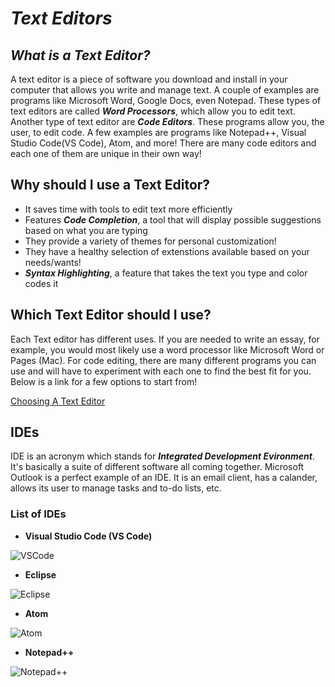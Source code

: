 # ***Text Editors***

## *What is a Text Editor?*

A text editor is a piece of software you download and install in your computer that allows you write and manage text. A couple of examples are programs like Microsoft Word, Google Docs, even Notepad. These types of text editors are called ***Word Processors***, which allow you to edit text. Another type of text editor are ***Code Editors***. These programs allow you, the user, to edit code. A few examples are programs like Notepad++, Visual Studio Code(VS Code), Atom, and more! There are many code editors and each one of them are unique in their own way!

## **Why should I use a Text Editor?**

- It saves time with tools to edit text more efficiently
- Features ***Code Completion***, a tool that will display possible suggestions based on what you are typing
- They provide a variety of themes for personal customization!
- They have a healthy selection of extenstions available based on your needs/wants!
- ***Syntax Highlighting***, a feature that takes the text you type and color codes it

## **Which Text Editor should I use?**

Each Text editor has different uses. If you are needed to write an essay, for example, you would most likely use a word processor like Microsoft Word or Pages (Mac). For code editing, there are many different programs you can use and will have to experiment with each one to find the best fit for you. Below is a link for a few options to start from!

[Choosing A Text Editor](https://codefellows.github.io/code-102-guide/curriculum/class-02/Choosing-A-Text-Editor--The-Older-Coder.pdf)

## **IDEs**

IDE is an acronym which stands for ***Integrated Development Evironment***. It's basically a suite of different software all coming together. Microsoft Outlook is a perfect example of an IDE. It is an email client, has a calander, allows its user to manage tasks and to-do lists, etc.

### **List of IDEs**

- **Visual Studio Code (VS Code)**

![VSCode](https://code.visualstudio.com/assets/branding/app-icon.png)

- **Eclipse**

![Eclipse](https://imagej.net/media/logos/eclipse.png)

- **Atom**

![Atom](https://encrypted-tbn0.gstatic.com/images?q=tbn:ANd9GcRZpuKYTM6vpVkathc2DwgVaGetvvYX-BBSGo4Lpus1BH0TZ_8u98BL7SDMVXxToM1lnKg&usqp=CAU)

- **Notepad++**

![Notepad++](https://pbs.twimg.com/media/EGwO6UoWwAARoX5.png)

